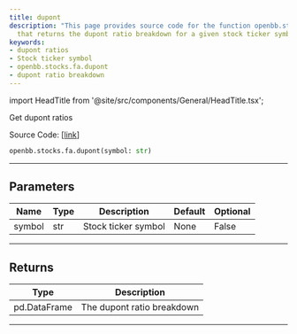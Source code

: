```yaml
---
title: dupont
description: "This page provides source code for the function openbb.stocks.fa.dupont"
  that returns the dupont ratio breakdown for a given stock ticker symbol.
keywords:
- dupont ratios
- Stock ticker symbol
- openbb.stocks.fa.dupont
- dupont ratio breakdown
---
```


import HeadTitle from '@site/src/components/General/HeadTitle.tsx';

<HeadTitle title="stocks.fa.dupont - Reference | OpenBB SDK Docs" />

Get dupont ratios

Source Code: [[link](https://github.com/OpenBB-finance/OpenBBTerminal/tree/main/openbb_terminal/stocks/fundamental_analysis/av_model.py#L715)]

```python
openbb.stocks.fa.dupont(symbol: str)
```

---

## Parameters

| Name | Type | Description | Default | Optional |
| ---- | ---- | ----------- | ------- | -------- |
| symbol | str | Stock ticker symbol | None | False |


---

## Returns

| Type | Description |
| ---- | ----------- |
| pd.DataFrame | The dupont ratio breakdown |
---
